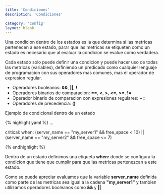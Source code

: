 ```yaml
---
title: 'Condiciones'
description: 'Condiciones'

category: 'config'
layout: blank
---
```


Una condicion dentro de los estados es la que determina si las metricas pertenecen a ese estado,
parar que las metricas se etiqueten como un estado es necesario que al evaluar la condicion se evalue como verdadera.

Cada estado solo puede definir una condicion y puede hacer uso de todas las metricas (variables), definiendo un predicado
como cualquier lenguaje de programacion con sus operadores mas comunes, mas el operador de expresion regular.

* Operadores booleanos: **&&**, **\|\|**, **!**
* Operadores binarios de comparacion: **==**, **<**, **>**, **<=**, **>=**, **!=**
* Operador binario de comparacion con expresiones regulares: **~=**
* Operadores de precedencia: **()**

Ejemplo de condicional dentro de un estado

{% highlight yaml %}
...

critical:
     when: (server_name == "my_server1" && free_space < 10) ||
           (server_name == "my_server2" && free_space <= 7)

{% endhighlight %}

Dentro de un estado definimos una etiqueta **when:** donde se configura la condicion que tiene que cumplir para que
las metricas pertenezcan a este estado.

Como se puede apreciar evaluamos que la variable **server_name** definida como parte de las metricas sea igual a la cadena
**"my_server1"** y tambien utilizamos operadores booleanos como **&&** y **\|\|**